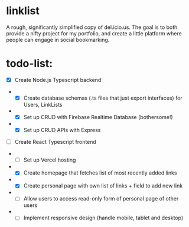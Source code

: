 # linklist

A rough, significantly simplified copy of del.icio.us. The goal is to both provide a nifty project for my portfolio, and create a little platform where people can engage in social bookmarking. 

# todo-list:

- [x] Create Node.js Typescript backend
- - [x] Create database schemas (.ts files that just export interfaces) for Users, LinkLists
- - [x] Set up CRUD with Firebase Realtime Database (bothersome!)
- - [x] Set up CRUD APIs with Express
- [ ] Create React Typescript frontend
- - [ ] Set up Vercel hosting
- - [x] Create homepage that fetches list of most recently added links
- - [x] Create personal page with own list of links + field to add new link
- - [ ] Allow users to access read-only form of personal page of other users
- - [ ] Implement responsive design (handle mobile, tablet and desktop)
